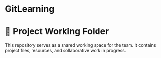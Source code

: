 
# GitLearning
# 📁 Project Working Folder

This repository serves as a shared working space for the team. It contains project files, resources, and collaborative work in progress.
